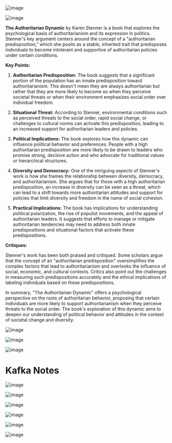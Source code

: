 
![image](https://github.com/user-attachments/assets/e106ee93-50c5-41a0-a97f-9d942e3d77de)

![image](https://github.com/user-attachments/assets/98f98c77-fbbc-41bb-8a31-d7bfb7f7a6bb)

**The Authoritarian Dynamic** by Karen Stenner is a book that explores the psychological basis of authoritarianism and its expression in politics. Stenner's key argument centers around the concept of a "authoritarian predisposition," which she posits as a stable, inherited trait that predisposes individuals to become intolerant and supportive of authoritarian policies under certain conditions.

**Key Points:**

1. **Authoritarian Predisposition:** The book suggests that a significant portion of the population has an innate predisposition toward authoritarianism. This doesn't mean they are always authoritarian but rather that they are more likely to become so when they perceive societal threats or when their environment emphasizes social order over individual freedom.

2. **Situational Threat:** According to Stenner, environmental conditions such as perceived threats to the social order, rapid social change, or challenges to cultural norms can activate this predisposition, leading to an increased support for authoritarian leaders and policies.

3. **Political Implications:** The book explores how this dynamic can influence political behavior and preferences. People with a high authoritarian predisposition are more likely to be drawn to leaders who promise strong, decisive action and who advocate for traditional values or hierarchical structures.

4. **Diversity and Democracy:** One of the intriguing aspects of Stenner's work is how she frames the relationship between diversity, democracy, and authoritarianism. She argues that for those with a high authoritarian predisposition, an increase in diversity can be seen as a threat, which can lead to a shift towards more authoritarian attitudes and support for policies that limit diversity and freedom in the name of social cohesion.

5. **Practical Implications:** The book has implications for understanding political polarization, the rise of populist movements, and the appeal of authoritarian leaders. It suggests that efforts to manage or mitigate authoritarian tendencies may need to address both innate predispositions and situational factors that activate these predispositions.

**Critiques:**

Stenner's work has been both praised and critiqued. Some scholars argue that the concept of an "authoritarian predisposition" oversimplifies the complex factors that lead to authoritarianism and overlooks the influence of social, economic, and cultural contexts. Critics also point out the challenges in measuring such predispositions accurately and the ethical implications of labeling individuals based on these predispositions.

In summary, "The Authoritarian Dynamic" offers a psychological perspective on the roots of authoritarian behavior, proposing that certain individuals are more likely to support authoritarianism when they perceive threats to the social order. The book's exploration of this dynamic aims to deepen our understanding of political behavior and attitudes in the context of societal change and diversity.


![image](https://github.com/user-attachments/assets/9a085abb-d928-4dbc-89b0-7ade044eb64f)

![image](https://github.com/user-attachments/assets/8a80df38-4ebd-45c1-a206-31268750a3f5)

![image](https://github.com/user-attachments/assets/5eb7c472-5238-4277-92b1-d31788592f61)

**Kafka Notes**
===============

![image](https://github.com/user-attachments/assets/8a672a04-3832-48f8-92bf-105a6af71ebb)

![image](https://github.com/user-attachments/assets/288e0a60-b236-4b6c-aed4-475434f4d740)

![image](https://github.com/user-attachments/assets/0b3349a8-bd9b-4749-8a31-08dd9a4a0edd)

![image](https://github.com/user-attachments/assets/4065b8ea-99c6-49c6-9362-6146f386e2f0)

![image](https://github.com/user-attachments/assets/fc302a34-3e18-4821-9924-3259b9295bff)

![image](https://github.com/user-attachments/assets/f28a90ef-650b-4a93-8a0d-79cae95f2dce)











